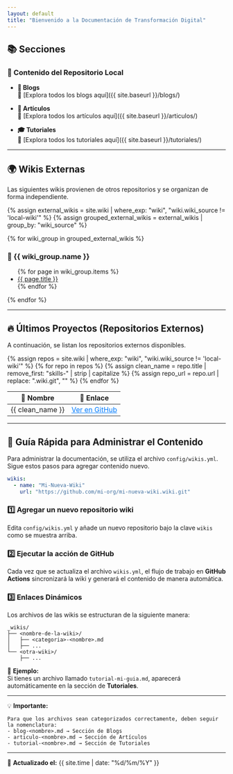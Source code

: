 ```yaml
---
layout: default
title: "Bienvenido a la Documentación de Transformación Digital"
---
```


## 📚 Secciones

### 📌 Contenido del Repositorio Local

- **📖 Blogs**  
  📂 [Explora todos los blogs aquí]({{ site.baseurl }}/blogs/)

- **📑 Artículos**  
  📂 [Explora todos los artículos aquí]({{ site.baseurl }}/articulos/)

- **🎓 Tutoriales**  
  📂 [Explora todos los tutoriales aquí]({{ site.baseurl }}/tutoriales/)

---

## 🌍 Wikis Externas

Las siguientes wikis provienen de otros repositorios y se organizan de forma independiente.

{% assign external_wikis = site.wiki | where_exp: "wiki", "wiki.wiki_source != 'local-wiki'" %}
{% assign grouped_external_wikis = external_wikis | group_by: "wiki_source" %}

{% for wiki_group in grouped_external_wikis %}
### 🔹 {{ wiki_group.name }}
<ul>
  {% for page in wiki_group.items %}
  <li><a href="{{ page.url | relative_url }}">{{ page.title }}</a></li>
  {% endfor %}
</ul>
{% endfor %}

---

## 🔥 Últimos Proyectos (Repositorios Externos)

A continuación, se listan los repositorios externos disponibles.

<table>
  <thead>
    <tr>
      <th>📂 Nombre</th>
      <th>🔗 Enlace</th>
    </tr>
  </thead>
  <tbody>
    {% assign repos = site.wiki | where_exp: "wiki", "wiki.wiki_source != 'local-wiki'" %}
    {% for repo in repos %}
      {% assign clean_name = repo.title | remove_first: "skills-" | strip | capitalize %}
      {% assign repo_url = repo.url | replace: ".wiki.git", "" %}  <!-- 🔹 Transformamos la URL -->
      <tr>
        <td>{{ clean_name }}</td>
        <td>
          <a class="btn btn-primary text-dark" 
             href="{{ repo_url }}" 
             target="_blank"
             style="color: #007bff; text-decoration: underline;">
            Ver en GitHub
          </a>
        </td>
      </tr>
    {% endfor %}
  </tbody>
</table>

---

## 📖 Guía Rápida para Administrar el Contenido  

Para administrar la documentación, se utiliza el archivo `config/wikis.yml`. Sigue estos pasos para agregar contenido nuevo.

```yaml
wikis:
  - name: "Mi-Nueva-Wiki"
    url: "https://github.com/mi-org/mi-nueva-wiki.wiki.git"
```

### 1️⃣ Agregar un nuevo repositorio wiki  
Edita `config/wikis.yml` y añade un nuevo repositorio bajo la clave `wikis` como se muestra arriba.

### 2️⃣ Ejecutar la acción de GitHub  
Cada vez que se actualiza el archivo `wikis.yml`, el flujo de trabajo en **GitHub Actions** sincronizará la wiki y generará el contenido de manera automática.

### 3️⃣ Enlaces Dinámicos  
Los archivos de las wikis se estructuran de la siguiente manera:

```plaintext
_wikis/
├── <nombre-de-la-wiki>/
│   ├── <categoria>-<nombre>.md
│   ├── ...
└── <otra-wiki>/
    ├── ...
```

📌 **Ejemplo:**  
Si tienes un archivo llamado `tutorial-mi-guia.md`, aparecerá automáticamente en la sección de **Tutoriales**.

---

💡 **Importante:**  
```plaintext
Para que los archivos sean categorizados correctamente, deben seguir la nomenclatura:
- blog-<nombre>.md → Sección de Blogs  
- articulo-<nombre>.md → Sección de Artículos  
- tutorial-<nombre>.md → Sección de Tutoriales  
```

---

📅 **Actualizado el:** {{ site.time | date: "%d/%m/%Y" }}
